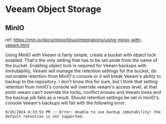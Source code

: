 # Veeam Object Storage

## MinIO

ref: https://min.io/docs/minio/linux/integrations/using-minio-with-veeam.html

Using MinIO with Veeam is fairly simple, create a bucket with object lock enabled. That's the only setting that has to be set aside from the name of the bucket. Enabling object lock is required for Veeam backups with immutability, Veeam will manage the retention settings for the bucket, do not enable retention from MinIO's console or it will break Veeam's ability to backup to the repository. I don't know this for sure, but I think that setting retention from minIO's console will override veeam's access level, at that point veeam can't override the locks, conflict ensues and Veeam loses and the backup job fails as a result. Should retention settings be set in minIO's console Veeam's backups will fail with the following error: 

```log
9/26/2024 4:33:53 PM :: Error: Unable to use backup immutability: the default retention is not supported.  
```